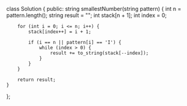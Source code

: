 
class Solution {
public:
    string smallestNumber(string pattern) {
        int n = pattern.length();
        string result = "";
        int stack[n + 1];
        int index = 0;

        for (int i = 0; i <= n; i++) {
            stack[index++] = i + 1;

            if (i == n || pattern[i] == 'I') {
                while (index > 0) {
                    result += to_string(stack[--index]);
                }
            }
        }

        return result;
    }
};
